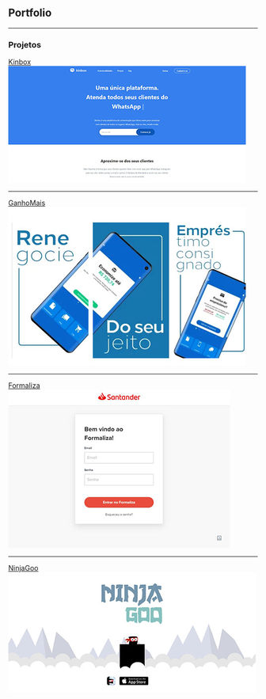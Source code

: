 ## Portfolio

---

### Projetos 

[Kinbox](https://www.kinbox.com.br/)
<img src="images/kinbox1.jpg?raw=true"/>

---
[GanhoMais](https://www.ganhomais.com.br/)
<img src="images/ganhomais1.jpg?raw=true"/>

---
[Formaliza](https://formaliza.netlify.app/user/login)
<img src="images/formaliza1.jpg?raw=true"/>

---
[NinjaGoo](https://github.com/andrody/ninjagoo)
<img src="images/ninjagoo1.jpg?raw=true"/>
